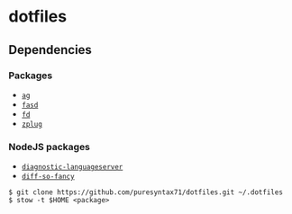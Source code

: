 # dotfiles

## Dependencies

### Packages

* [`ag`](https://github.com/ggreer/the_silver_searcher)
* [`fasd`](https://github.com/clvv/fasd)
* [`fd`](https://github.com/sharkdp/fd)
* [`zplug`](https://github.com/zplug/zplug)

### NodeJS packages

* [`diagnostic-languageserver`](https://github.com/iamcco/diagnostic-languageserver)
* [`diff-so-fancy`](https://github.com/so-fancy/diff-so-fancy)

```
$ git clone https://github.com/puresyntax71/dotfiles.git ~/.dotfiles
$ stow -t $HOME <package>
```
